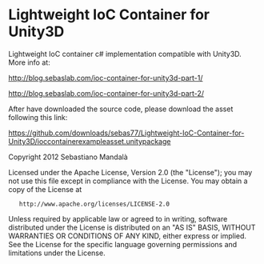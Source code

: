 Lightweight IoC Container for Unity3D
=====================================

Lightweight IoC container c# implementation compatible with Unity3D.
More info at:

http://blog.sebaslab.com/ioc-container-for-unity3d-part-1/

http://blog.sebaslab.com/ioc-container-for-unity3d-part-2/

After have downloaded the source code, please download the asset following this link:

https://github.com/downloads/sebas77/Lightweight-IoC-Container-for-Unity3D/ioccontainerexampleasset.unitypackage

 Copyright 2012 Sebastiano Mandalà

   Licensed under the Apache License, Version 2.0 (the "License");
   you may not use this file except in compliance with the License.
   You may obtain a copy of the License at

       http://www.apache.org/licenses/LICENSE-2.0

   Unless required by applicable law or agreed to in writing, software
   distributed under the License is distributed on an "AS IS" BASIS,
   WITHOUT WARRANTIES OR CONDITIONS OF ANY KIND, either express or implied.
   See the License for the specific language governing permissions and
   limitations under the License.